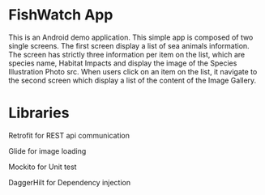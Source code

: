 # FishWatch App

This is an Android demo application. This simple app is composed of two single screens. The first screen display a list of sea animals information.
The screen has strictly three information per item on the list, which are  species name, Habitat Impacts and display the image of the Species Illustration Photo src.
When users click on an item on the list, it navigate to the second screen which display a list of the content of the Image Gallery.

# Libraries
Retrofit for REST api communication

Glide for image loading

Mockito for Unit test

DaggerHilt for Dependency injection
